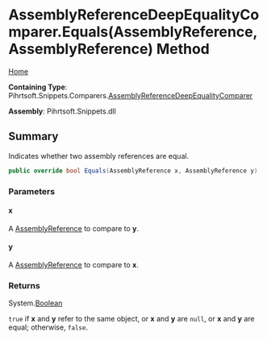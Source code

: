 <a name="_top"></a>

# AssemblyReferenceDeepEqualityComparer\.Equals\(AssemblyReference, AssemblyReference\) Method

[Home](../../../../../README.md#_top)

**Containing Type**: Pihrtsoft\.Snippets\.Comparers\.[AssemblyReferenceDeepEqualityComparer](../README.md#_top)

**Assembly**: Pihrtsoft\.Snippets\.dll

## Summary

Indicates whether two assembly references are equal\.

```csharp
public override bool Equals(AssemblyReference x, AssemblyReference y)
```

### Parameters

#### x

A [AssemblyReference](../../../AssemblyReference/README.md#_top) to compare to **y**\.

#### y

A [AssemblyReference](../../../AssemblyReference/README.md#_top) to compare to **x**\.

### Returns

System\.[Boolean](https://docs.microsoft.com/en-us/dotnet/api/system.boolean)

`true` if **x** and **y** refer to the same object, or **x** and **y** are `null`, or **x** and **y** are equal; otherwise, `false`\.